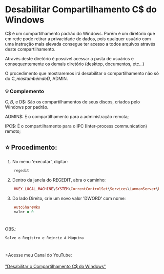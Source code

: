 # Desabilitar Compartilhamento C$ do Windows


C$ é um compartilhamento padrão do Windows. Porém é um diretório que em rede pode retirar a privacidade de dados, pois qualquer usuário com uma instrução mais elevada consegue ter acesso a todos arquivos através deste compartilhamento. 

Através deste diretório é possível acessar a pasta de usuários e consequentemente os demais diretório (desktop, documentos, etc...) 

O procedimento que mostraremos irá desabilitar o compartilhamento não só do C$, mas também do D$, ADMIN. 

### 💡 Complemento 

C$, B$, e D$: São os compartilhamentos de seus discos, criados pelo Windows por padrão.

ADMIN$: É o compartilhamento para a administração remota;

IPC$: É o compartilhamento para o IPC (Inter-process communication) remoto;

## ⭐ Procedimento:

1. No menu 'executar', digitar: 

```ruby
    regedit 
```
2. Dentro da janela do REGEDIT, abra o caminho:

```ruby
    HKEY_LOCAL_MACHINE\SYSTEM\CurrentControlSet\Services\LanmanServer\Parameters 
```
3. Do lado Direito, crie um novo valor 'DWORD' com nome:

```ruby
    AutoShareWks
    valor = 0
```
#
OBS.:

    Salve o Registro e Reincie á Máquina

#
⭐Acesse meu Canal do YouTube:

["Desabilitar o Compartilhamento C$ do Windows"](https://youtu.be/-vbTs2AYFvk)

    

